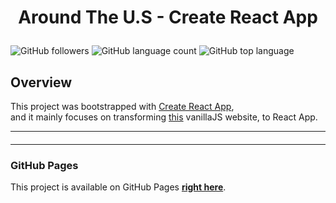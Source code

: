 # <p align="center">Around The U.S - Create React App</p>
  ![GitHub followers](https://img.shields.io/github/followers/saappir?style=social)
  ![GitHub language count](https://img.shields.io/github/languages/count/saappir/around-react)
  ![GitHub top language](https://img.shields.io/github/languages/top/saappir/around-react)
## Overview

This project was bootstrapped with [Create React App](https://github.com/facebook/create-react-app),<br> and it mainly focuses on transforming [this](https://github.com/saappir/web_project_4) vanillaJS website, to React App.


----

#### 

-----

### GitHub Pages
This project is available on GitHub Pages **[right here](https://saappir.github.io/around-react)**.
